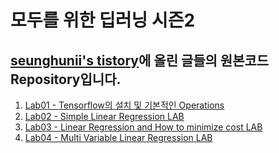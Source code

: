 # 모두를 위한 딥러닝 시즌2
## [seunghunii's tistory](https://seunghuni96.tistory.com/category/%EA%B0%95%EC%9D%98%EC%A0%95%EB%A6%AC/%EB%AA%A8%EB%91%90%EB%A5%BC%20%EC%9C%84%ED%95%9C%20%EB%94%A5%EB%9F%AC%EB%8B%9D%20%EC%8B%9C%EC%A6%8C%202)에 올린 글들의 원본코드 Repository입니다.
1. [Lab01 - Tensorflow의 설치 및 기본적인 Operations](https://seunghuni96.tistory.com/84)
2. [Lab02 - Simple Linear Regression LAB](https://seunghuni96.tistory.com/85)
3. [Lab03 - Linear Regression and How to minimize cost LAB](https://seunghuni96.tistory.com/86?category=978166)
4. [Lab04 - Multi Variable Linear Regression LAB](https://seunghuni96.tistory.com/87)